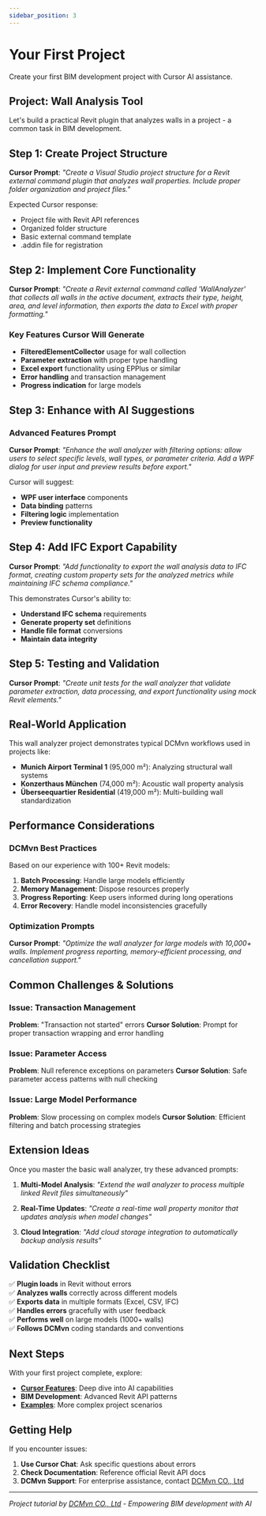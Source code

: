 ```yaml
---
sidebar_position: 3
---
```


# Your First Project

Create your first BIM development project with Cursor AI assistance.

## Project: Wall Analysis Tool

Let's build a practical Revit plugin that analyzes walls in a project - a common task in BIM development.

## Step 1: Create Project Structure

**Cursor Prompt**: *"Create a Visual Studio project structure for a Revit external command plugin that analyzes wall properties. Include proper folder organization and project files."*

Expected Cursor response:
- Project file with Revit API references
- Organized folder structure
- Basic external command template
- .addin file for registration

## Step 2: Implement Core Functionality

**Cursor Prompt**: *"Create a Revit external command called 'WallAnalyzer' that collects all walls in the active document, extracts their type, height, area, and level information, then exports the data to Excel with proper formatting."*

### Key Features Cursor Will Generate

- **FilteredElementCollector** usage for wall collection
- **Parameter extraction** with proper type handling
- **Excel export** functionality using EPPlus or similar
- **Error handling** and transaction management
- **Progress indication** for large models

## Step 3: Enhance with AI Suggestions

### Advanced Features Prompt

**Cursor Prompt**: *"Enhance the wall analyzer with filtering options: allow users to select specific levels, wall types, or parameter criteria. Add a WPF dialog for user input and preview results before export."*

Cursor will suggest:
- **WPF user interface** components
- **Data binding** patterns
- **Filtering logic** implementation
- **Preview functionality**

## Step 4: Add IFC Export Capability

**Cursor Prompt**: *"Add functionality to export the wall analysis data to IFC format, creating custom property sets for the analyzed metrics while maintaining IFC schema compliance."*

This demonstrates Cursor's ability to:
- **Understand IFC schema** requirements
- **Generate property set** definitions
- **Handle file format** conversions
- **Maintain data integrity**

## Step 5: Testing and Validation

**Cursor Prompt**: *"Create unit tests for the wall analyzer that validate parameter extraction, data processing, and export functionality using mock Revit elements."*

## Real-World Application

This wall analyzer project demonstrates typical DCMvn workflows used in projects like:

- **Munich Airport Terminal 1** (95,000 m²): Analyzing structural wall systems
- **Konzerthaus München** (74,000 m²): Acoustic wall property analysis  
- **Überseequartier Residential** (419,000 m²): Multi-building wall standardization

## Performance Considerations

### DCMvn Best Practices

Based on our experience with 100+ Revit models:

1. **Batch Processing**: Handle large models efficiently
2. **Memory Management**: Dispose resources properly  
3. **Progress Reporting**: Keep users informed during long operations
4. **Error Recovery**: Handle model inconsistencies gracefully

### Optimization Prompts

**Cursor Prompt**: *"Optimize the wall analyzer for large models with 10,000+ walls. Implement progress reporting, memory-efficient processing, and cancellation support."*

## Common Challenges & Solutions

### Issue: Transaction Management

**Problem**: "Transaction not started" errors
**Cursor Solution**: Prompt for proper transaction wrapping and error handling

### Issue: Parameter Access

**Problem**: Null reference exceptions on parameters
**Cursor Solution**: Safe parameter access patterns with null checking

### Issue: Large Model Performance

**Problem**: Slow processing on complex models
**Cursor Solution**: Efficient filtering and batch processing strategies

## Extension Ideas

Once you master the basic wall analyzer, try these advanced prompts:

1. **Multi-Model Analysis**: *"Extend the wall analyzer to process multiple linked Revit files simultaneously"*

2. **Real-Time Updates**: *"Create a real-time wall property monitor that updates analysis when model changes"*

3. **Cloud Integration**: *"Add cloud storage integration to automatically backup analysis results"*

## Validation Checklist

✅ **Plugin loads** in Revit without errors  
✅ **Analyzes walls** correctly across different models  
✅ **Exports data** in multiple formats (Excel, CSV, IFC)  
✅ **Handles errors** gracefully with user feedback  
✅ **Performs well** on large models (1000+ walls)  
✅ **Follows DCMvn** coding standards and conventions  

## Next Steps

With your first project complete, explore:

- **[Cursor Features](../cursor-features/overview)**: Deep dive into AI capabilities
- **BIM Development**: Advanced Revit API patterns
- **[Examples](../examples/revit-plugins)**: More complex project scenarios

## Getting Help

If you encounter issues:

1. **Use Cursor Chat**: Ask specific questions about errors
2. **Check Documentation**: Reference official Revit API docs
3. **DCMvn Support**: For enterprise assistance, contact [DCMvn CO., Ltd](https://dcmvn.com)

---

*Project tutorial by [DCMvn CO., Ltd](https://dcmvn.com) - Empowering BIM development with AI*